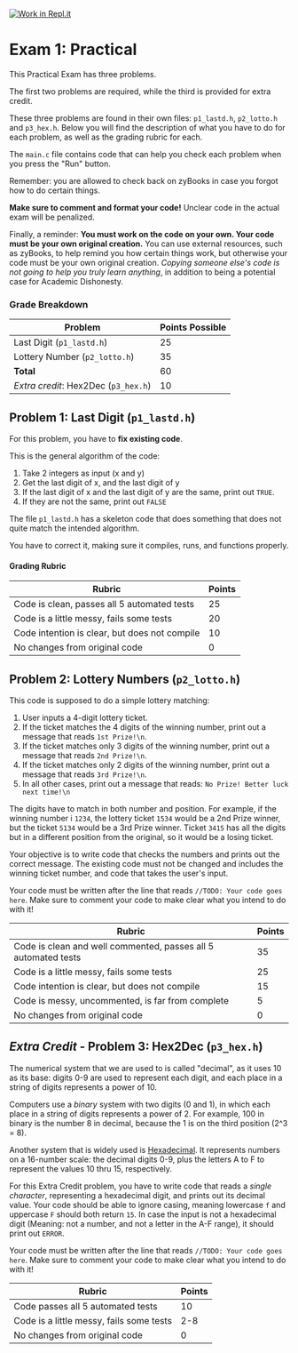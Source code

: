 [![Work in Repl.it](https://classroom.github.com/assets/work-in-replit-14baed9a392b3a25080506f3b7b6d57f295ec2978f6f33ec97e36a161684cbe9.svg)](https://classroom.github.com/online_ide?assignment_repo_id=3344379&assignment_repo_type=AssignmentRepo)
# Exam 1: Practical

This Practical Exam has three problems.

The first two problems are required, while the third is provided for extra credit.

These three problems are found in their own files: `p1_lastd.h`, `p2_lotto.h` and `p3_hex.h`. Below you will find the description of what you have to do for each problem, as well as the grading rubric for each.

The `main.c` file contains code that can help you check each problem when you press the "Run" button.

Remember: you are allowed to check back on zyBooks in case you forgot how to do certain things.

**Make sure to comment and format your code!** Unclear code in the actual exam will be penalized.

Finally, a reminder: **You must work on the code on your own. Your code must be your own original creation.** You can use external resources, such as zyBooks, to help remind you how certain things work, but otherwise your code must be your own original creation. *Copying someone else's code is not going to help you truly learn anything*, in addition to being a potential case for Academic Dishonesty.

### Grade Breakdown

Problem | Points Possible
--------|----------------
Last Digit (`p1_lastd.h`) | 25
Lottery Number (`p2_lotto.h`) | 35
**Total** | 60
*Extra credit*: Hex2Dec (`p3_hex.h`) | 10

## Problem 1: Last Digit (`p1_lastd.h`)

For this problem, you have to **fix existing code**.

This is the general algorithm of the code:

1. Take 2 integers as input (x and y)
2. Get the last digit of x, and the last digit of y
3. If the last digit of x and the last digit of y are the same, print out `TRUE`.
4. If they are not the same, print out `FALSE`

The file `p1_lastd.h` has a skeleton code that does something that does not quite match the intended algorithm.

You have to correct it, making sure it compiles, runs, and functions properly.

#### Grading Rubric

Rubric | Points
-------|--------
Code is clean, passes all 5 automated tests | 25
Code is a little messy, fails some tests | 20
Code intention is clear, but does not compile | 10
No changes from original code | 0

## Problem 2: Lottery Numbers (`p2_lotto.h`)

This code is supposed to do a simple lottery matching:

1. User inputs a 4-digit lottery ticket.
2. If the ticket matches the 4 digits of the winning number, print out a message that reads `1st Prize!\n`.
2. If the ticket matches only 3 digits of the winning number, print out a message that reads `2nd Prize!\n`.
3. If the ticket matches only 2 digits of the winning number, print out a message that reads `3rd Prize!\n`.
4. In all other cases, print out a message that reads: `No Prize! Better luck next time!\n`

The digits have to match in both number and position. For example, if the winning number i `1234`, the lottery ticket `1534` would be a 2nd Prize winner, but the ticket `5134` would be a 3rd Prize winner. Ticket `3415` has all the digits but in a different position from the original, so it would be a losing ticket.

Your objective is to write code that checks the numbers and prints out the correct message. The existing code must not be changed and includes the winning ticket number, and code that takes the user's input.

Your code must be written after the line that reads `//TODO: Your code goes here`. Make sure to comment your code to make clear what you intend to do with it!

Rubric | Points
-------|--------
Code is clean and well commented, passes all 5 automated tests | 35
Code is a little messy, fails some tests | 25
Code intention is clear, but does not compile | 15
Code is messy, uncommented, is far from complete | 5
No changes from original code | 0

## *Extra Credit* - Problem 3: Hex2Dec (`p3_hex.h`)

The numerical system that we are used to is called "decimal", as it uses 10 as its base: digits 0-9 are used to represent each digit, and each place in a string of digits represents a power of 10.

Computers use a *binary* system with two digits (0 and 1), in which each place in a string of digits represents a power of 2. For example, 100 in binary is the number 8 in decimal, because the 1 is on the third position (2^3 = 8).

Another system that is widely used is [Hexadecimal](https://simple.wikipedia.org/wiki/Hexadecimal). It represents numbers on a 16-number scale: the decimal digits 0-9, plus the letters A to F to represent the values 10 thru 15, respectively.

For this Extra Credit problem, you have to write code that reads a *single character*, representing a hexadecimal digit, and prints out its decimal value. Your code should be able to ignore casing, meaning lowercase `f` and uppercase `F` should both return `15`. In case the input is not a hexadecimal digit (Meaning: not a number, and not a letter in the A-F range), it should print out `ERROR`.

Your code must be written after the line that reads `//TODO: Your code goes here`. Make sure to comment your code to make clear what you intend to do with it!

Rubric | Points
-------|--------
Code passes all 5 automated tests | 10
Code is a little messy, fails some tests | 2-8
No changes from original code | 0
